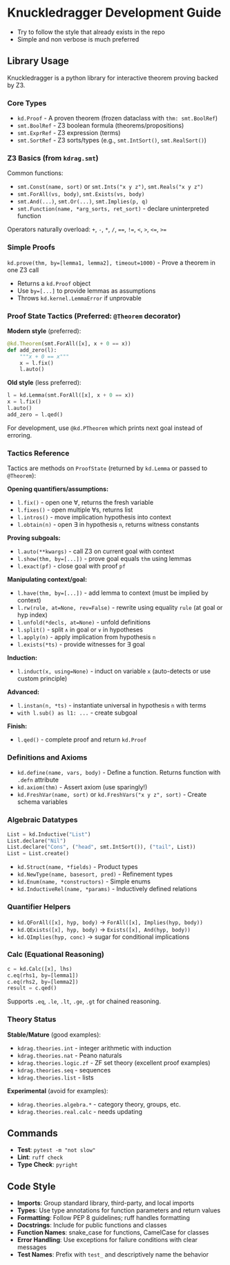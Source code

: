 # Knuckledragger Development Guide

- Try to follow the style that already exists in the repo
- Simple and non verbose is much preferred

## Library Usage

Knuckledragger is a python library for interactive theorem proving backed by Z3.

### Core Types

- `kd.Proof` - A proven theorem (frozen dataclass with `thm: smt.BoolRef`)
- `smt.BoolRef` - Z3 boolean formula (theorems/propositions)
- `smt.ExprRef` - Z3 expression (terms)
- `smt.SortRef` - Z3 sorts/types (e.g., `smt.IntSort()`, `smt.RealSort()`)

### Z3 Basics (from `kdrag.smt`)

Common functions:
- `smt.Const(name, sort)` or `smt.Ints("x y z")`, `smt.Reals("x y z")`
- `smt.ForAll(vs, body)`, `smt.Exists(vs, body)`
- `smt.And(...)`, `smt.Or(...)`, `smt.Implies(p, q)`
- `smt.Function(name, *arg_sorts, ret_sort)` - declare uninterpreted function

Operators naturally overload: `+`, `-`, `*`, `/`, `==`, `!=`, `<`, `>`, `<=`, `>=`

### Simple Proofs

`kd.prove(thm, by=[lemma1, lemma2], timeout=1000)` - Prove a theorem in one Z3 call
- Returns a `kd.Proof` object
- Use `by=[...]` to provide lemmas as assumptions
- Throws `kd.kernel.LemmaError` if unprovable

### Proof State Tactics (Preferred: `@Theorem` decorator)

**Modern style** (preferred):
```python
@kd.Theorem(smt.ForAll([x], x + 0 == x))
def add_zero(l):
    """x + 0 == x"""
    x = l.fix()
    l.auto()
```

**Old style** (less preferred):
```python
l = kd.Lemma(smt.ForAll([x], x + 0 == x))
x = l.fix()
l.auto()
add_zero = l.qed()
```

For development, use `@kd.PTheorem` which prints next goal instead of erroring.

### Tactics Reference

Tactics are methods on `ProofState` (returned by `kd.Lemma` or passed to `@Theorem`):

**Opening quantifiers/assumptions:**
- `l.fix()` - open one ∀, returns the fresh variable
- `l.fixes()` - open multiple ∀s, returns list
- `l.intros()` - move implication hypothesis into context
- `l.obtain(n)` - open ∃ in hypothesis `n`, returns witness constants

**Proving subgoals:**
- `l.auto(**kwargs)` - call Z3 on current goal with context
- `l.show(thm, by=[...])` - prove goal equals `thm` using lemmas
- `l.exact(pf)` - close goal with proof `pf`

**Manipulating context/goal:**
- `l.have(thm, by=[...])` - add lemma to context (must be implied by context)
- `l.rw(rule, at=None, rev=False)` - rewrite using equality `rule` (at goal or hyp index)
- `l.unfold(*decls, at=None)` - unfold definitions
- `l.split()` - split `∧` in goal or `∨` in hypotheses
- `l.apply(n)` - apply implication from hypothesis `n`
- `l.exists(*ts)` - provide witnesses for ∃ goal

**Induction:**
- `l.induct(x, using=None)` - induct on variable `x` (auto-detects or use custom principle)

**Advanced:**
- `l.instan(n, *ts)` - instantiate universal in hypothesis `n` with terms
- `with l.sub() as l1: ...` - create subgoal

**Finish:**
- `l.qed()` - complete proof and return `kd.Proof`

### Definitions and Axioms

- `kd.define(name, vars, body)` - Define a function. Returns function with `.defn` attribute
- `kd.axiom(thm)` - Assert axiom (use sparingly!)
- `kd.FreshVar(name, sort)` or `kd.FreshVars("x y z", sort)` - Create schema variables

### Algebraic Datatypes

```python
List = kd.Inductive("List")
List.declare("Nil")
List.declare("Cons", ("head", smt.IntSort()), ("tail", List))
List = List.create()
```

- `kd.Struct(name, *fields)` - Product types
- `kd.NewType(name, basesort, pred)` - Refinement types
- `kd.Enum(name, *constructors)` - Simple enums
- `kd.InductiveRel(name, *params)` - Inductively defined relations

### Quantifier Helpers

- `kd.QForAll([x], hyp, body)` → `ForAll([x], Implies(hyp, body))`
- `kd.QExists([x], hyp, body)` → `Exists([x], And(hyp, body))`
- `kd.QImplies(hyp, conc)` → sugar for conditional implications

### Calc (Equational Reasoning)

```python
c = kd.Calc([x], lhs)
c.eq(rhs1, by=[lemma1])
c.eq(rhs2, by=[lemma2])
result = c.qed()
```

Supports `.eq`, `.le`, `.lt`, `.ge`, `.gt` for chained reasoning.

### Theory Status

**Stable/Mature** (good examples):
- `kdrag.theories.int` - integer arithmetic with induction
- `kdrag.theories.nat` - Peano naturals
- `kdrag.theories.logic.zf` - ZF set theory (excellent proof examples)
- `kdrag.theories.seq` - sequences
- `kdrag.theories.list` - lists

**Experimental** (avoid for examples):
- `kdrag.theories.algebra.*` - category theory, groups, etc.
- `kdrag.theories.real.calc` - needs updating

## Commands

- **Test**: `pytest -m "not slow"`
- **Lint**: `ruff check`
- **Type Check**: `pyright`

## Code Style

- **Imports**: Group standard library, third-party, and local imports
- **Types**: Use type annotations for function parameters and return values
- **Formatting**: Follow PEP 8 guidelines; ruff handles formatting
- **Docstrings**: Include for public functions and classes
- **Function Names**: snake_case for functions, CamelCase for classes
- **Error Handling**: Use exceptions for failure conditions with clear messages
- **Test Names**: Prefix with `test_` and descriptively name the behavior
